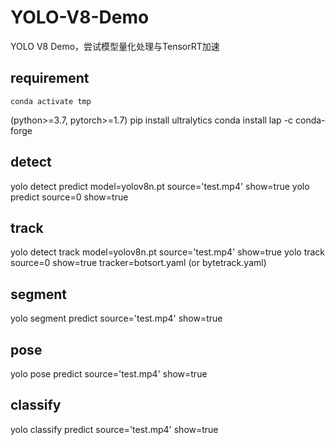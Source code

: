 # YOLO-V8-Demo
YOLO V8 Demo，尝试模型量化处理与TensorRT加速
## requirement
    conda activate tmp
(python>=3.7, pytorch>=1.7)
    pip install ultralytics
    conda install lap -c conda-forge

## detect
  yolo detect predict model=yolov8n.pt source='test.mp4' show=true
  yolo predict source=0 show=true

## track
  yolo detect track model=yolov8n.pt source='test.mp4' show=true
  yolo track source=0 show=true tracker=botsort.yaml (or bytetrack.yaml)

## segment
  yolo segment predict source='test.mp4' show=true

## pose
  yolo pose predict source='test.mp4' show=true

## classify
  yolo classify predict source='test.mp4' show=true

